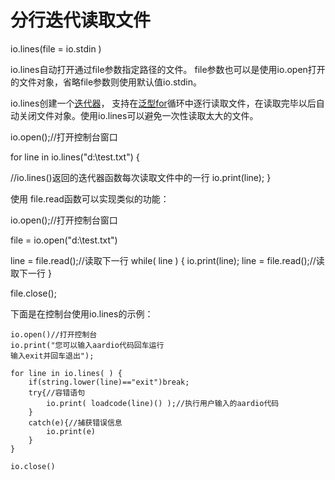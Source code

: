 # 分行迭代读取文件

io.lines(file = io.stdin )

io.lines自动打开通过file参数指定路径的文件。
file参数也可以是使用io.open打开的文件对象，省略file参数则使用默认值io.stdin。

io.lines创建一个[迭代器](the%20language/statements/looping#forin)， 支持在[泛型for](the%20language/statements/looping#forin)循环中逐行读取文件，在读取完毕以后自动关闭文件对象。使用io.lines可以避免一次性读取太大的文件。 

io.open();//打开控制台窗口

for line in io.lines("d:\test.txt") { 

   //io.lines()返回的迭代器函数每次读取文件中的一行 
io.print(line);
}

使用 file.read函数可以实现类似的功能：

io.open();//打开控制台窗口

file = io.open("d:\test.txt")

line = file.read();//读取下一行
while( line ) {
io.print(line);
line = file.read();//读取下一行
}

file.close(); 

下面是在控制台使用io.lines的示例：

``` aau
io.open()//打开控制台
io.print("您可以输入aardio代码回车运行
输入exit并回车退出");

for line in io.lines( ) {
    if(string.lower(line)=="exit")break;
    try{//容错语句
	    io.print( loadcode(line)() );//执行用户输入的aardio代码
    }
    catch(e){//捕获错误信息
	    io.print(e)
    }
}

io.close()
```
